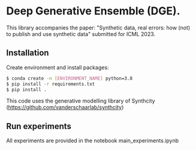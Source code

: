 # Deep Generative Ensemble (DGE). 

This library accompanies the paper:
"Synthetic data, real errors: how (not) to publish and use synthetic data"
submitted for ICML 2023.

## Installation
Create environment and install packages:
```bash
$ conda create -n [ENVIRONMENT_NAME] python=3.8
$ pip install -r requirements.txt
$ pip install .
```
This code uses the generative modelling library of Synthcity (https://github.com/vanderschaarlab/synthcity)

## Run experiments

All experiments are provided in the notebook main_experiments.ipynb


